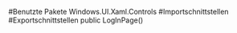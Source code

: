 #Benutzte Pakete
Windows.UI.Xaml.Controls
#Importschnittstellen
#Exportschnittstellen
public LogInPage()
